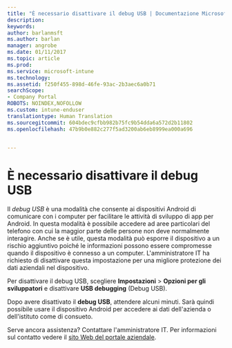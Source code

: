 ```yaml
---
title: "È necessario disattivare il debug USB | Documentazione Microsoft"
description: 
keywords: 
author: barlanmsft
ms.author: barlan
manager: angrobe
ms.date: 01/11/2017
ms.topic: article
ms.prod: 
ms.service: microsoft-intune
ms.technology: 
ms.assetid: f250f455-898d-46fe-93ac-2b3aec6a0b71
searchScope:
- Company Portal
ROBOTS: NOINDEX,NOFOLLOW
ms.custom: intune-enduser
translationtype: Human Translation
ms.sourcegitcommit: 604bdec9cfbb982b75fc9b54dda6a572d2b11802
ms.openlocfilehash: 47b9b0e882c277f5ad3200ab6eb8999ea000a696


---
```


# <a name="you-need-to-turn-off-usb-debugging"></a>È necessario disattivare il debug USB

Il _debug USB_ è una modalità che consente ai dispositivi Android di comunicare con i computer per facilitare le attività di sviluppo di app per Android. In questa modalità è possibile accedere ad aree particolari del telefono con cui la maggior parte delle persone non deve normalmente interagire. Anche se è utile, questa modalità può esporre il dispositivo a un rischio aggiuntivo poiché le informazioni possono essere compromesse quando il dispositivo è connesso a un computer. L'amministratore IT ha richiesto di disattivare questa impostazione per una migliore protezione dei dati aziendali nel dispositivo.

Per disattivare il debug USB, scegliere **Impostazioni** > **Opzioni per gli sviluppatori** e disattivare **USB debugging** (Debug USB).

Dopo avere disattivato il **debug USB**, attendere alcuni minuti. Sarà quindi possibile usare il dispositivo Android per accedere ai dati dell'azienda o dell'istituto come di consueto.

Serve ancora assistenza? Contattare l'amministratore IT. Per informazioni sul contatto vedere il [sito Web del portale aziendale](http://portal.manage.microsoft.com).



<!--HONumber=Jan17_HO2-->


